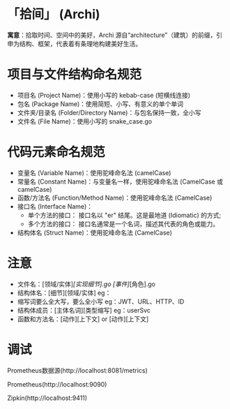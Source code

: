 # 「拾间」 (Archi)

**寓意**：拾取时间、空间中的美好，Archi 源自“architecture”（建筑）的前缀，引申为结构、框架，代表着有条理地构建美好生活。

# 项目与文件结构命名规范

* 项目名 (Project Name)：使用小写的 kebab-case (短横线连接)
* 包名 (Package Name)：使用简短、小写、有意义的单个单词
* 文件夹/目录名 (Folder/Directory Name)：与包名保持一致，全小写
* 文件名 (File Name)：使用小写的 snake_case.go

# 代码元素命名规范

* 变量名 (Variable Name)：使用驼峰命名法 (camelCase)
* 常量名 (Constant Name)：与变量名一样，使用驼峰命名法 (CamelCase 或 camelCase)
* 函数/方法名 (Function/Method Name)：使用驼峰命名法 (CamelCase)
* 接口名 (Interface Name)：
  * 单个方法的接口： 接口名以 "er" 结尾。这是最地道 (Idiomatic) 的方式;
  * 多个方法的接口： 接口名通常是一个名词，描述其代表的角色或能力。
* 结构体名 (Struct Name)：使用驼峰命名法 (CamelCase)

# 注意

* 文件名：[领域/实体]_[实现细节].go   [事件]_[角色].go
* 结构体名：[细节][领域/实体] eg：
* 缩写词要么全大写，要么全小写 eg：JWT、URL、HTTP、ID
* 结构体成员：[主体名词][类型缩写] eg：userSvc
* 函数和方法名：[动作][上下文] or [动作][上下文]

# 调试

Prometheus数据源(http://localhost:8081/metrics)

Prometheus(http://localhost:9090)

Zipkin(http://localhost:9411)